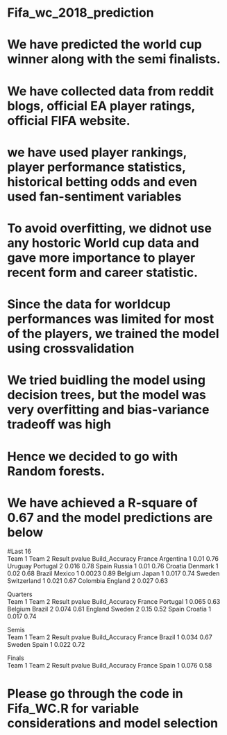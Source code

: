 # Fifa_wc_2018_prediction
# We have predicted the world cup winner along with the semi finalists.
# We have collected data from reddit blogs, official EA player ratings, official FIFA website.
# we have used player rankings, player performance statistics, historical betting odds and even used fan-sentiment variables 
# To avoid overfitting, we didnot use any hostoric World cup data and gave more importance to player recent form and career statistic.
# Since the data for worldcup performances was limited for most of the players, we trained the model using crossvalidation
# We tried buidling the model using decision trees, but the model was very overfitting and bias-variance tradeoff was high
# Hence we decided to go with Random forests.
# We have achieved a R-square of 0.67 and the model predictions are below

#Last 16				
Team 1	Team 2	Result	pvalue	Build_Accuracy
France 	Argentina	 1	0.01	0.76
Uruguay	Portugal	2	0.016	0.78
Spain 	Russia	1	0.01	0.76
Croatia	Denmark	1	0.02	0.68
Brazil	Mexico	1	0.0023	0.89
Belgium	Japan	1	0.017	0.74
Sweden	Switzerland	1	0.021	0.67
Colombia	England	2	0.027	0.63
				
Quarters				
Team 1	Team 2	Result	pvalue	Build_Accuracy
France 	Portugal	1	0.065	0.63
Belgium	Brazil	2	0.074	0.61
England 	Sweden	2	0.15	0.52
Spain	Croatia	1	0.017	0.74
				
Semis				
Team 1	Team 2	Result	pvalue	Build_Accuracy
France	Brazil	1	0.034	0.67
Sweden	Spain	1	0.022	0.72
				
Finals				
Team 1	Team 2	Result	pvalue	Build_Accuracy
France	Spain	1	0.076	0.58
# Please go through the code in Fifa_WC.R for variable considerations and model selection
